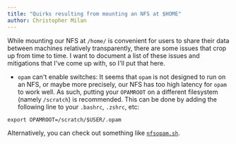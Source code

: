 ```yaml
---
title: "Quirks resulting from mounting an NFS at $HOME"
author: Christopher Milan
---
```


While mounting our NFS at `/home/` is convenient for users to share their data
between machines relatively transparently, there are some issues that crop up
from time to time. I want to document a list of these issues and mitigations
that I've come up with, so I'll put that here.

 * `opam` can't enable switches:
   It seems that `opam` is not designed to run on an NFS, or maybe more
   precisely, our NFS has too high latency for `opam` to work well. As such,
   putting your `OPAMROOT` on a different filesystem (namely `/scratch`) is
   recommended. This can be done by adding the following line to your `.bashrc`,
   `.zshrc`, etc:
```
export OPAMROOT=/scratch/$USER/.opam
```
   Alternatively, you can check out something like
   [`nfsopam.sh`](//github.com/UnixJunkie/nfsopam).

